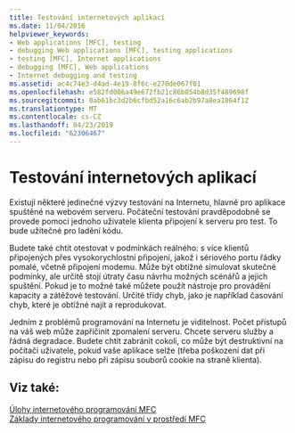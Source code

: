 ```yaml
---
title: Testování internetových aplikací
ms.date: 11/04/2016
helpviewer_keywords:
- Web applications [MFC], testing
- debugging Web applications [MFC], testing applications
- testing [MFC], Internet applications
- debugging [MFC], Web applications
- Internet debugging and testing
ms.assetid: ac4c74e3-d4ad-4e19-8f6c-e270de067f01
ms.openlocfilehash: e582fd006a49e672fb21c86b054b8d35f489698f
ms.sourcegitcommit: 0ab61bc3d2b6cfbd52a16c6ab2b97a8ea1864f12
ms.translationtype: MT
ms.contentlocale: cs-CZ
ms.lasthandoff: 04/23/2019
ms.locfileid: "62306467"
---
```

# <a name="testing-internet-applications"></a>Testování internetových aplikací

Existují některé jedinečné výzvy testování na Internetu, hlavně pro aplikace spuštěné na webovém serveru. Počáteční testování pravděpodobně se provede pomocí jednoho uživatele klienta připojení k serveru pro test. To bude užitečné pro ladění kódu.

Budete také chtít otestovat v podmínkách reálného: s více klientů připojených přes vysokorychlostní připojení, jakož i sériového portu řádky pomalé, včetně připojení modemu. Může být obtížné simulovat skutečné podmínky, ale určitě stojí útraty času návrhu možných scénářů a jejich spuštění. Pokud je to možné také můžete použít nástroje pro provádění kapacity a zátěžové testování. Určité třídy chyb, jako je například časování chyb, které je obtížné najít a reprodukovat.

Jedním z problémů programování na Internetu je viditelnost. Počet přístupů na váš web může zapříčinit zpomalení serveru. Chcete serveru služby a řádná degradace. Budete chtít zabránit cokoli, co může být destruktivní na počítači uživatele, pokud vaše aplikace selže (třeba poškození dat při zápisu do registru nebo při zápisu souborů cookie na straně klienta).

## <a name="see-also"></a>Viz také:

[Úlohy internetového programování MFC](../mfc/mfc-internet-programming-tasks.md)<br/>
[Základy internetového programování v prostředí MFC](../mfc/mfc-internet-programming-basics.md)
